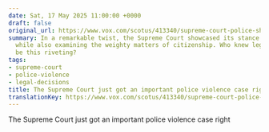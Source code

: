 ```yaml
---
date: Sat, 17 May 2025 11:00:00 +0000
draft: false
original_url: https://www.vox.com/scotus/413340/supreme-court-police-shooting-barnes-felix
summary: In a remarkable twist, the Supreme Court showcased its stance on police accountability
  while also examining the weighty matters of citizenship. Who knew legal drama could
  be this riveting?
tags:
- supreme-court
- police-violence
- legal-decisions
title: The Supreme Court just got an important police violence case right
translationKey: https://www.vox.com/scotus/413340/supreme-court-police-shooting-barnes-felix
---
```


The Supreme Court just got an important police violence case right